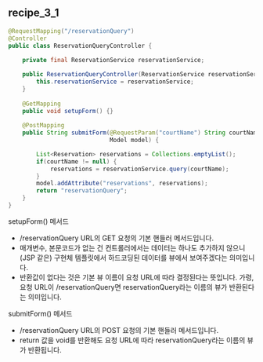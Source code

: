 ## recipe_3_1

```java
@RequestMapping("/reservationQuery")
@Controller
public class ReservationQueryController {
    
    private final ReservationService reservationService;

    public ReservationQueryController(ReservationService reservationService) {
        this.reservationService = reservationService;
    }
    
    @GetMapping
    public void setupForm() {}
    
    @PostMapping
    public String submitForm(@RequestParam("courtName") String courtName,
                             Model model) {

        List<Reservation> reservations = Collections.emptyList();
        if(courtName != null) {
            reservations = reservationService.query(courtName);
        }
        model.addAttribute("reservations", reservations);
        return "reservationQuery";
    }
}
```
setupForm() 메서드
- /reservationQuery URL의 GET 요청의 기본 핸들러 메서드입니다.
- 매개변수, 본문코드가 없는 건 컨트롤러에서는 데이터는 하나도 추가하지 않으니 (JSP 같은) 구현체 템플릿에서 하드코딩된 데이터를 뷰에서 보여주겠다는 의미입니다.
- 반환값이 없다는 것은 기본 뷰 이름이 요청 URL에 따라 결정된다는 뜻입니다. 가령, 요청 URL이 /reservationQuery면 reservationQuery라는 이름의 뷰가 반환된다는 의미입니다.

submitForm() 메서드
- /reservationQuery URL의 POST 요청의 기본 핸들러 메서드입니다.
- return 값을 void를 반환해도 요청 URL에 따라 reservationQuery라는 이름의 뷰가 반환됩니다.